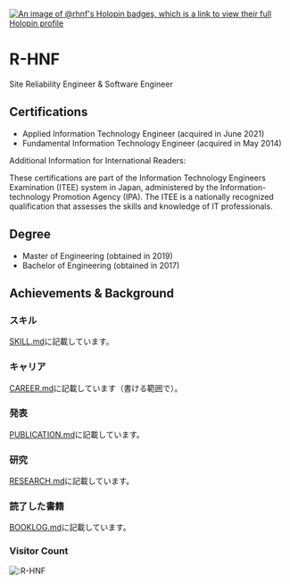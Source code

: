 [![An image of @rhnf's Holopin badges, which is a link to view their full Holopin profile](https://holopin.me/rhnf)](https://holopin.io/@rhnf)

# R-HNF

Site Reliability Engineer & Software Engineer

## Certifications
* Applied Information Technology Engineer (acquired in June 2021)
* Fundamental Information Technology Engineer (acquired in May 2014)

Additional Information for International Readers:

These certifications are part of the Information Technology Engineers Examination (ITEE) system in Japan, administered by the Information-technology Promotion Agency (IPA). The ITEE is a nationally recognized qualification that assesses the skills and knowledge of IT professionals.

## Degree
* Master of Engineering (obtained in 2019)
* Bachelor of Engineering (obtained in 2017)

## Achievements & Background

### スキル
[SKILL.md](SKILL.md)に記載しています。

### キャリア
[CAREER.md](CAREER.md)に記載しています（書ける範囲で）。

### 発表
[PUBLICATION.md](PUBLICATION.md)に記載しています。

### 研究
[RESEARCH.md](RESEARCH.md)に記載しています。

### 読了した書籍
[BOOKLOG.md](BOOKLOG.md)に記載しています。

### Visitor Count
<img src="https://count.getloli.com/get/@:R-HNF?theme=rule34" alt=":R-HNF" />
